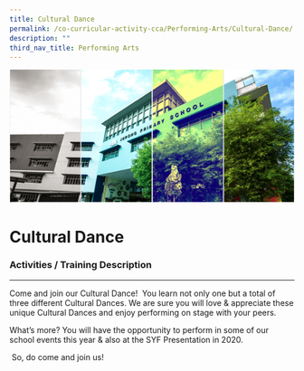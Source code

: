 ```yaml
---
title: Cultural Dance
permalink: /co-curricular-activity-cca/Performing-Arts/Cultural-Dance/
description: ""
third_nav_title: Performing Arts
---
```

![](/images/Banner.png)

Cultural Dance
==============

### Activities / Training Description
---------------------------------

Come and join our Cultural Dance!  You learn not only one but a total of three different Cultural Dances. We are sure you will love & appreciate these unique Cultural Dances and enjoy performing on stage with your peers.   
  
What’s more? You will have the opportunity to perform in some of our school events this year & also at the SYF Presentation in 2020.    
  
 So, do come and join us!